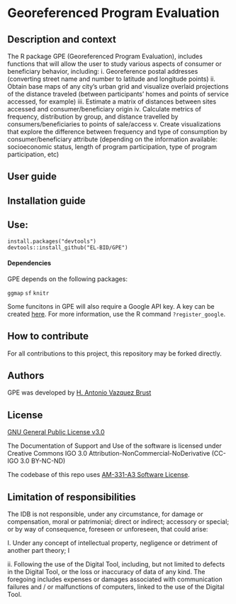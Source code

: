 # Georeferenced Program Evaluation

## Description and context

The R package GPE (Georeferenced Program Evaluation), includes functions that will allow the user to study various aspects of consumer or beneficiary behavior, including:
    i.	    Georeference postal addresses (converting street name and number to latitude and longitude points)
    ii.	    Obtain base maps of any city’s urban grid and visualize overlaid projections of the distance traveled (between participants’ homes and points of service accessed, for example)
    iii.	Estimate a matrix of distances between sites accessed and consumer/beneficiary origin
    iv.	    Calculate metrics of frequency, distribution by group, and distance travelled by consumers/beneficiaries to points of sale/access
    v.	    Create visualizations that explore the difference between frequency and type of consumption by consumer/beneficiary attribute (depending on the information available: socioeconomic status, length of program participation, type of program participation, etc)


## User guide

## Installation guide

Use:
-----------
    install.packages("devtools")
    devtools::install_github("EL-BID/GPE")


#### Dependencies

GPE depends on the following packages:

`ggmap`
`sf`
`knitr`

Some funcitons in GPE will also require a Google API key. A key can be created [here](https://cloud.google.com/maps-platform/).  For more information, use the R command `?register_google`. 

## How to contribute
For all contributions to this project, this repository may be forked directly.

## Authors

GPE was developed by [H. Antonio Vazquez Brust](https://ar.linkedin.com/in/avazquez)


## License
[GNU General Public License v3.0](https://github.com/EL-BID/GPE/blob/master/LICENSE)

The Documentation of Support and Use of the software is licensed under Creative Commons IGO 3.0 Attribution-NonCommercial-NoDerivative (CC-IGO 3.0 BY-NC-ND)

The codebase of this repo uses [AM-331-A3 Software License](https://github.com/IDB-HUD/Housing_Deficit/blob/master/LICENSE.md).


## Limitation of responsibilities
The IDB is not responsible, under any circumstance, for damage or compensation, moral or patrimonial; direct or indirect; accessory or special; or by way of consequence, foreseen or unforeseen, that could arise:

I. Under any concept of intellectual property, negligence or detriment of another part theory; I

ii. Following the use of the Digital Tool, including, but not limited to defects in the Digital Tool, or the loss or inaccuracy of data of any kind. The foregoing includes expenses or damages associated with communication failures and / or malfunctions of computers, linked to the use of the Digital Tool.
